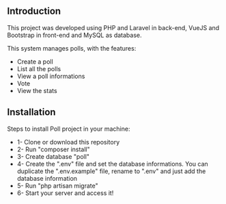 ## Introduction
This project was developed using PHP and Laravel in back-end, VueJS and Bootstrap in front-end and MySQL as database.

This system manages polls, with the features:
- Create a poll
- List all the polls
- View a poll informations
- Vote
- View the stats

## Installation
Steps to install Poll project in your machine:
- 1- Clone or download this repository
- 2- Run "composer install"
- 3- Create database "poll"
- 4- Create the ".env" file and set the database informations. You can duplicate the ".env.example" file, rename to ".env" and just add the database information
- 5- Run "php artisan migrate"
- 6- Start your server and access it!